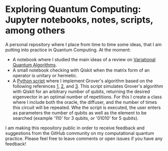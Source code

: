 # Exploring Quantum Computing: Jupyter notebooks, notes, scripts, among others

A personal repository where I place from time to time some ideas, that I am putting into practice in Quantum Computing. At the moment:

- A notebook where I studied the main ideas of a review on [Variational Quantum Algorithms](https://arxiv.org/abs/2012.09265).
- A small notebook checking with Qiskit when the matrix form of an operator is unitary or hermetic.
- A [Python script](groversAlgorithm.py) where I implement Grover's algorithm based on the following references [1](https://arxiv.org/abs/quant-ph/9605043), [2](https://learn.qiskit.org/course/ch-algorithms/grovers-algorithm), and [3](https://samuraigab.medium.com/onde-está-o-wally-algoritmo-quântico-de-busca-grover-71fc82a41baf). This script simulates Grover's algorithm with Qiskit for an arbitrary number of qubits, returning the desired eigenvector in an optimal number of repetitions. For this I create a class where I include both the oracle, the diffuser, and the number of times this circuit will be repeated. Whe the script is executed, the user enters as parameters the number of qubits as well as the element to be searched (example '110' for 3 qubits, or '01010' for 5 qubits).

I am making this repository public in order to receive feedback and suggestions from the GitHub community on my computational quantum practice. Please feel free to leave comments or open issues if you have any feedback!

